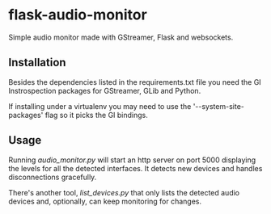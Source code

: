 # flask-audio-monitor

Simple audio monitor made with GStreamer, Flask and websockets.


## Installation

Besides the dependencies listed in the requirements.txt file you need the
GI Instrospection packages for GStreamer, GLib and Python.

If installing under a virtualenv you may need to use the '--system-site-packages'
flag so it picks the GI bindings.


## Usage

Running *audio_monitor.py* will start an http server on port 5000 displaying the
levels for all the detected interfaces. It detects new devices and handles
disconnections gracefully.

There's another tool, *list_devices.py* that only lists the detected audio devices
and, optionally, can keep monitoring for changes.
